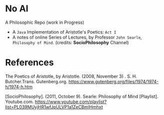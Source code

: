 # No AI
A Philosophic Repo    (work in Progress) 

- A `Java` Implementation of Aristotle's Poetics: `Act I`
- A notes of online Series of Lectures, by Professor `John Searle`, `Philosophy of Mind`.  (credits: **SocioPhilosophy** Channel)


# References

The Poetics of Aristotle, by Aristotle. (2008, November 3) . S. H. Butcher.Trans. Gutenberg.org. https://www.gutenberg.org/files/1974/1974-h/1974-h.htm

[SocioPhilosophy]. (2011, October 9). Searle: Philosophy of Mind [Playlist]. Youtube.com. https://www.youtube.com/playlist?list=PL039MUyjHR1wfJpULVP1a1ZeCBmIHmhxt
